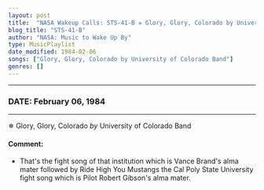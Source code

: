 ```yaml
---
layout: post
title:  "NASA Wakeup Calls: STS-41-B ✵ Glory, Glory, Colorado by University of Colorado Band ✷ February 06, 1984"
blog_title: "STS-41-B"
author: "NASA: Music to Wake Up By"
type: MusicPlaylist
date_modified: 1984-02-06
songs: ["Glory, Glory, Colorado by University of Colorado Band"]
genres: []
---
```


----
### DATE: February 06, 1984
----
✵ Glory, Glory, Colorado *by* University of Colorado Band  

#### Comment:
* That's the fight song of that institution which is Vance Brand's alma mater followed by Ride High You Mustangs the Cal Poly State University fight song which is Pilot Robert Gibson's alma mater.



<br/>
<center>
	<a target="_blank"
	   href="https://twitter.com/intent/tweet?hashtags=Space,NASA,Playlist,NASAWakeupCalls,SpaceProgram&text=🚀 {{ page.author}}, '{{ page.songs.first }}' {{ page.title }}, {{ page.date | date: '%B %d, %Y' }}, {{ site.url }}{{ page.url }}&via=nasawakeupcalls"><i class="fab fa-twitter" title="Tweet this page" alt="Tweet this page" style="font-size: 1.3em;"></i></a>
	&nbsp; 	<i class="fas fa-user-astronaut" style="font-size: 1.5em;"></i> &nbsp;
    <a id="custom_amazon_link"
       type="amzn" search="#"
       category="popular music">
    <i class="fab fa-amazon" style="font-size: 1.3em;"></i></a>
</center>

<!-- Randomly resolve an individual entry from a song array -->
<script src="/assets/javascript/seedrandom.min.js"></script>
<script>
  var wake_me_up = ["Glory, Glory, Colorado by University of Colorado Band"];
  var prng = new Math.seedrandom();
  function randomSong() {
    song = wake_me_up[Math.floor(Math.random() * wake_me_up.length)];
    var amazon_link = document.getElementById("custom_amazon_link");
    amazon_link.setAttribute("search", song);
  }
  window.onload = randomSong();
</script>
